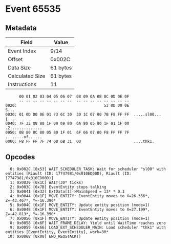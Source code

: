 # Event 65535

## Metadata

| Field           | Value    |
|-----------------|----------|
| Event Index     | 9/14     |
| Offset          | 0x002C   |
| Data Size       | 61 bytes |
| Calculated Size | 61 bytes |
| Instructions    | 11       |

```
      00 01 02 03 04 05 06 07  08 09 0A 0B 0C 0D 0E 0F
      -- -- -- -- -- -- -- --  -- -- -- -- -- -- -- --
0020:                                      53 0D D0 0E              S...
0030: 01 0D D0 0E 01 73 6C 30  30 1C 07 80 7B F8 FF FF  .....sl00...{...
0040: 7F 32 08 80 1F 00 09 80  0A 80 05 80 1F 01 1F 00  .2..............
0050: 0B 80 0C 80 05 80 1F 01  6F 66 07 80 F8 FF FF 7F  ........of......
0060: F8 FF FF 7F 74 68 6B 31  00                       ....thk1.       
```

## Opcodes

```
  0: 0x002C [0x53] WAIT_SCHEDULER_TASK: Wait for scheduler "sl00" with entities [Riault (ID: 17747981/0x010ED00D), Riault (ID: 17747981/0x010ED00D)]
  1: 0x0039 [0x1C] WAIT(30* ticks)
  2: 0x003C [0x7B] EventEntity stops talking
  3: 0x0041 [0x32] ExtData[1]->MainSpeed = 13* * 0.1
  4: 0x0044 [0x1F] MOVE_ENTITY: EventEntity moves to X=26.356*, Z=-43.467*, Y=-16.390*
  5: 0x004C [0x1F] MOVE_ENTITY: Update entity position (mode=1)
  6: 0x004E [0x1F] MOVE_ENTITY: EventEntity moves to X=27.199*, Z=-42.813*, Y=-16.390*
  7: 0x0056 [0x1F] MOVE_ENTITY: Update entity position (mode=1)
  8: 0x0058 [0x6F] WAIT_FRAME_DELAY: Yield until WaitTime reaches zero
  9: 0x0059 [0x66] LOAD_EXT_SCHEDULER_MAIN: Load scheduler "thk1" with entities [EventEntity, EventEntity], work=30*
 10: 0x0068 [0x00] END_REQSTACK()
```

